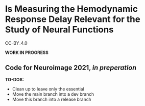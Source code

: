 # Is Measuring the Hemodynamic Response Delay Relevant for the Study of Neural Functions
CC-BY_4.0

__WORK IN PROGRESS__
## Code for Neuroimage 2021, _in preperation_
__TO-DOS:__
- Clean up to leave only the essential
- Move the main branch into a dev branch
- Move this branch into a release branch

